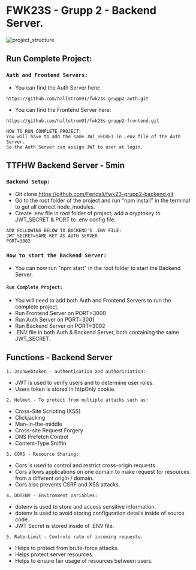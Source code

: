 # FWK23S - Grupp 2 - Backend Server.

![project_structure](https://github.com/Feridali/fwk23-grupp2-backend/assets/143492796/4aaa3f7c-ea67-4a1e-b774-282afa9a9c24)

## Run Complete Project:

### `Auth and Frontend Servers:`
- You can find the Auth Server here:
```Auth
https://github.com/hallstrom91/fwk23s-grupp2-auth.git
```
- You can find the Frontend Server here:
```Frontend
https://github.com/hallstrom91/fwk23s-grupp2-frontend.git
```

```NOTES
HOW TO RUN COMPLETE PROJECT:
You will have to add the same JWT_SECRET in .env file of the Auth Server.
So the Auth Server can assign JWT to user at login.
```

## TTFHW Backend Server - 5min

### `Backend Setup:`
- Git clone https://github.com/Feridali/fwk23-grupp2-backend.git
- Go to the root folder of the project and run "npm install" in the terminal to get all correct node_modules.
- Create .env file in root folder of project, add a cryptokey to JWT_SECRET & PORT to .env config file.

```.ENV
ADD FOLLOWING BELOW TO BACKEND'S .ENV FILE:
JWT_SECRET=SAME KEY AS AUTH SERVER
PORT=3002
```

### `How to start the Backend Server:`
- You can now run "npm start" in the root folder to start the Backend Server.

#### `Run Complete Project:`
- You will need to add both Auth and Frontend Servers to run the complete project.
- Run Frontend Server on PORT=3000
- Run Auth Server on PORT=3001
- Run Backend Server on PORT=3002
- .ENV file in both Auth & Backend Server, both containing the same JWT_SECRET.

## Functions - Backend Server
`1. Jsonwebtoken - authentication and authoriziation:`
- JWT is used to verify users and to determine user roles.
- Users token is stored in httpOnly cookie.
  
`2. Helmet - To protect from multiple attacks such as:`
- Cross-Site Scripting (XSS) 
- Clickjacking 
- Man-in-the-middle 
- Cross-site Request Forgery
- DNS Prefetch Control
- Content-Type Sniffin

`3. CORS - Resource Sharing:`
- Cors is used to control and restrict cross-origin requests.
- Cors allows applications on one domain to make request for resources from a different origin / domain.
- Cors also prevents CSRF and XSS attacks.

`4. DOTENV - Environment Variables:`
- dotenv is used to store and access sensitive information.
- dotenv is used to avoid storing configuration details inside of source code.
- JWT Secret is stored inside of .ENV file.

`5. Rate-Limit - Controls rate of incoming requests:`
- Helps to protect from brute-force attacks.
- Helps protect server resources.
- Helps to ensure fair usage of resources between users.
